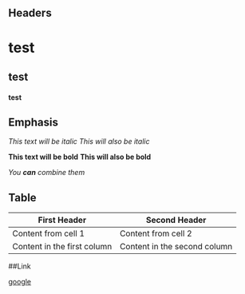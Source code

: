 ## Headers
# test
## test
#### test

## Emphasis

*This text will be italic*
_This will also be italic_

**This text will be bold**
__This will also be bold__

_You **can** combine them_

## Table

First Header | Second Header
------------ | -------------
Content from cell 1 | Content from cell 2
Content in the first column | Content in the second column

##Link


[google](www.google.com)


